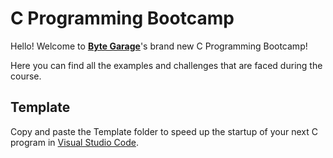 # C Programming Bootcamp

Hello! Welcome to **[Byte Garage](https://bytegarage.co/)**'s brand new C Programming Bootcamp!

Here you can find all the examples and challenges that are faced during the course.

## Template

Copy and paste the Template folder to speed up the startup of your next C program in [Visual Studio Code](https://code.visualstudio.com/docs/languages/cpp#_hello-world).
